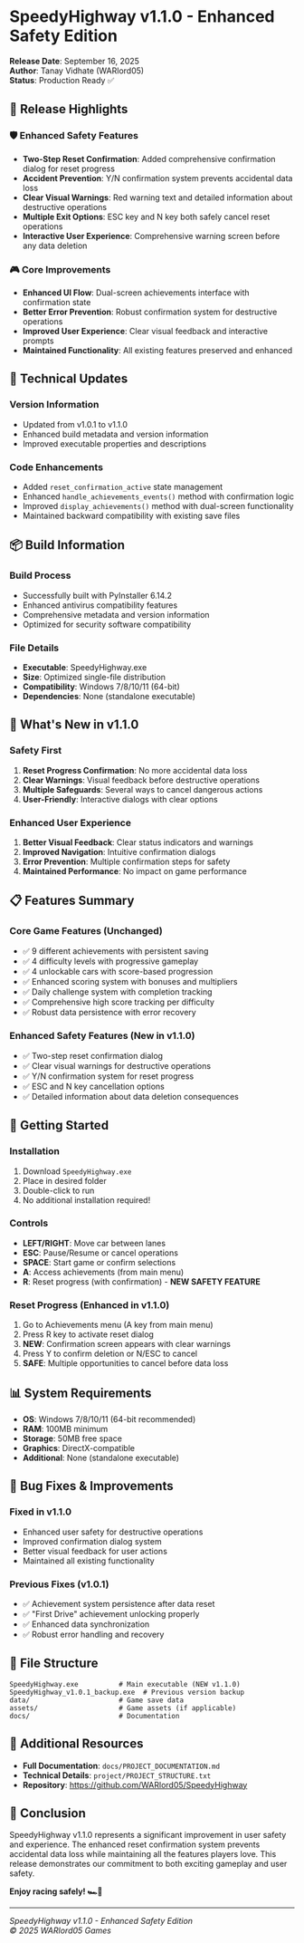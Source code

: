 # SpeedyHighway v1.1.0 - Enhanced Safety Edition

**Release Date**: September 16, 2025  
**Author**: Tanay Vidhate (WARlord05)  
**Status**: Production Ready ✅

## 🎯 Release Highlights

### 🛡️ Enhanced Safety Features
- **Two-Step Reset Confirmation**: Added comprehensive confirmation dialog for reset progress
- **Accident Prevention**: Y/N confirmation system prevents accidental data loss
- **Clear Visual Warnings**: Red warning text and detailed information about destructive operations
- **Multiple Exit Options**: ESC key and N key both safely cancel reset operations
- **Interactive User Experience**: Comprehensive warning screen before any data deletion

### 🎮 Core Improvements
- **Enhanced UI Flow**: Dual-screen achievements interface with confirmation state
- **Better Error Prevention**: Robust confirmation system for destructive operations
- **Improved User Experience**: Clear visual feedback and interactive prompts
- **Maintained Functionality**: All existing features preserved and enhanced

## 🔧 Technical Updates

### Version Information
- Updated from v1.0.1 to v1.1.0
- Enhanced build metadata and version information
- Improved executable properties and descriptions

### Code Enhancements
- Added `reset_confirmation_active` state management
- Enhanced `handle_achievements_events()` method with confirmation logic
- Improved `display_achievements()` method with dual-screen functionality
- Maintained backward compatibility with existing save files

## 📦 Build Information

### Build Process
- Successfully built with PyInstaller 6.14.2
- Enhanced antivirus compatibility features
- Comprehensive metadata and version information
- Optimized for security software compatibility

### File Details
- **Executable**: SpeedyHighway.exe
- **Size**: Optimized single-file distribution
- **Compatibility**: Windows 7/8/10/11 (64-bit)
- **Dependencies**: None (standalone executable)

## 🎯 What's New in v1.1.0

### Safety First
1. **Reset Progress Confirmation**: No more accidental data loss
2. **Clear Warnings**: Visual feedback before destructive operations
3. **Multiple Safeguards**: Several ways to cancel dangerous actions
4. **User-Friendly**: Interactive dialogs with clear options

### Enhanced User Experience
1. **Better Visual Feedback**: Clear status indicators and warnings
2. **Improved Navigation**: Intuitive confirmation dialogs
3. **Error Prevention**: Multiple confirmation steps for safety
4. **Maintained Performance**: No impact on game performance

## 📋 Features Summary

### Core Game Features (Unchanged)
- ✅ 9 different achievements with persistent saving
- ✅ 4 difficulty levels with progressive gameplay
- ✅ 4 unlockable cars with score-based progression
- ✅ Enhanced scoring system with bonuses and multipliers
- ✅ Daily challenge system with completion tracking
- ✅ Comprehensive high score tracking per difficulty
- ✅ Robust data persistence with error recovery

### Enhanced Safety Features (New in v1.1.0)
- ✅ Two-step reset confirmation dialog
- ✅ Clear visual warnings for destructive operations
- ✅ Y/N confirmation system for reset progress
- ✅ ESC and N key cancellation options
- ✅ Detailed information about data deletion consequences

## 🚀 Getting Started

### Installation
1. Download `SpeedyHighway.exe`
2. Place in desired folder
3. Double-click to run
4. No additional installation required!

### Controls
- **LEFT/RIGHT**: Move car between lanes
- **ESC**: Pause/Resume or cancel operations
- **SPACE**: Start game or confirm selections
- **A**: Access achievements (from main menu)
- **R**: Reset progress (with confirmation) - **NEW SAFETY FEATURE**

### Reset Progress (Enhanced in v1.1.0)
1. Go to Achievements menu (A key from main menu)
2. Press R key to activate reset dialog
3. **NEW**: Confirmation screen appears with clear warnings
4. Press Y to confirm deletion or N/ESC to cancel
5. **SAFE**: Multiple opportunities to cancel before data loss

## 📊 System Requirements

- **OS**: Windows 7/8/10/11 (64-bit recommended)
- **RAM**: 100MB minimum
- **Storage**: 50MB free space
- **Graphics**: DirectX-compatible
- **Additional**: None (standalone executable)

## 🐛 Bug Fixes & Improvements

### Fixed in v1.1.0
- Enhanced user safety for destructive operations
- Improved confirmation dialog system
- Better visual feedback for user actions
- Maintained all existing functionality

### Previous Fixes (v1.0.1)
- ✅ Achievement system persistence after data reset
- ✅ "First Drive" achievement unlocking properly
- ✅ Enhanced data synchronization
- ✅ Robust error handling and recovery

## 📁 File Structure

```
SpeedyHighway.exe          # Main executable (NEW v1.1.0)
SpeedyHighway_v1.0.1_backup.exe  # Previous version backup
data/                      # Game save data
assets/                    # Game assets (if applicable)
docs/                      # Documentation
```

## 🔗 Additional Resources

- **Full Documentation**: `docs/PROJECT_DOCUMENTATION.md`
- **Technical Details**: `project/PROJECT_STRUCTURE.txt`
- **Repository**: https://github.com/WARlord05/SpeedyHighway

## 🎉 Conclusion

SpeedyHighway v1.1.0 represents a significant improvement in user safety and experience. The enhanced reset confirmation system prevents accidental data loss while maintaining all the features players love. This release demonstrates our commitment to both exciting gameplay and user safety.

**Enjoy racing safely! 🏎️💨**

---
*SpeedyHighway v1.1.0 - Enhanced Safety Edition*  
*© 2025 WARlord05 Games*